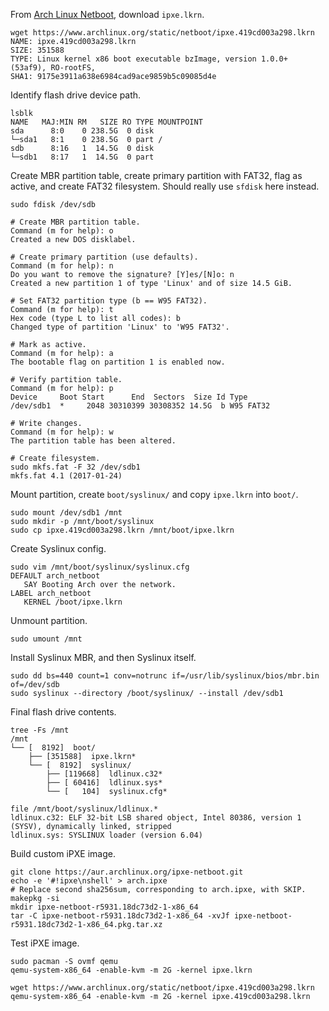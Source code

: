 From [Arch Linux Netboot](https://www.archlinux.org/releng/netboot/), download `ipxe.lkrn`.
```
wget https://www.archlinux.org/static/netboot/ipxe.419cd003a298.lkrn
NAME: ipxe.419cd003a298.lkrn
SIZE: 351588
TYPE: Linux kernel x86 boot executable bzImage, version 1.0.0+ (53af9), RO-rootFS,
SHA1: 9175e3911a638e6984cad9ace9859b5c09085d4e
```

Identify flash drive device path.
```
lsblk
NAME   MAJ:MIN RM   SIZE RO TYPE MOUNTPOINT
sda      8:0    0 238.5G  0 disk
└─sda1   8:1    0 238.5G  0 part /
sdb      8:16   1  14.5G  0 disk
└─sdb1   8:17   1  14.5G  0 part
```

Create MBR partition table, create primary partition with FAT32, flag as active, and create FAT32 filesystem. Should really use `sfdisk` here instead.
```
sudo fdisk /dev/sdb

# Create MBR partition table.
Command (m for help): o
Created a new DOS disklabel.

# Create primary partition (use defaults).
Command (m for help): n
Do you want to remove the signature? [Y]es/[N]o: n
Created a new partition 1 of type 'Linux' and of size 14.5 GiB.

# Set FAT32 partition type (b == W95 FAT32).
Command (m for help): t
Hex code (type L to list all codes): b
Changed type of partition 'Linux' to 'W95 FAT32'.

# Mark as active.
Command (m for help): a
The bootable flag on partition 1 is enabled now.

# Verify partition table.
Command (m for help): p
Device     Boot Start      End  Sectors  Size Id Type
/dev/sdb1  *     2048 30310399 30308352 14.5G  b W95 FAT32

# Write changes.
Command (m for help): w
The partition table has been altered.

# Create filesystem.
sudo mkfs.fat -F 32 /dev/sdb1
mkfs.fat 4.1 (2017-01-24)
```

Mount partition, create `boot/syslinux/` and copy `ipxe.lkrn` into `boot/`.
```
sudo mount /dev/sdb1 /mnt
sudo mkdir -p /mnt/boot/syslinux
sudo cp ipxe.419cd003a298.lkrn /mnt/boot/ipxe.lkrn
```

Create Syslinux config.
```
sudo vim /mnt/boot/syslinux/syslinux.cfg
DEFAULT arch_netboot
   SAY Booting Arch over the network.
LABEL arch_netboot
   KERNEL /boot/ipxe.lkrn
```

Unmount partition.
```
sudo umount /mnt
```

Install Syslinux MBR, and then Syslinux itself.
```
sudo dd bs=440 count=1 conv=notrunc if=/usr/lib/syslinux/bios/mbr.bin of=/dev/sdb
sudo syslinux --directory /boot/syslinux/ --install /dev/sdb1
```

Final flash drive contents.
```
tree -Fs /mnt
/mnt
└── [  8192]  boot/
    ├── [351588]  ipxe.lkrn*
    └── [  8192]  syslinux/
        ├── [119668]  ldlinux.c32*
        ├── [ 60416]  ldlinux.sys*
        └── [   104]  syslinux.cfg*

file /mnt/boot/syslinux/ldlinux.*
ldlinux.c32: ELF 32-bit LSB shared object, Intel 80386, version 1 (SYSV), dynamically linked, stripped
ldlinux.sys: SYSLINUX loader (version 6.04)
```

Build custom iPXE image.
```
git clone https://aur.archlinux.org/ipxe-netboot.git
echo -e '#!ipxe\nshell' > arch.ipxe
# Replace second sha256sum, corresponding to arch.ipxe, with SKIP.
makepkg -si
mkdir ipxe-netboot-r5931.18dc73d2-1-x86_64
tar -C ipxe-netboot-r5931.18dc73d2-1-x86_64 -xvJf ipxe-netboot-r5931.18dc73d2-1-x86_64.pkg.tar.xz
```

Test iPXE image.
```
sudo pacman -S ovmf qemu
qemu-system-x86_64 -enable-kvm -m 2G -kernel ipxe.lkrn

wget https://www.archlinux.org/static/netboot/ipxe.419cd003a298.lkrn
qemu-system-x86_64 -enable-kvm -m 2G -kernel ipxe.419cd003a298.lkrn
```
